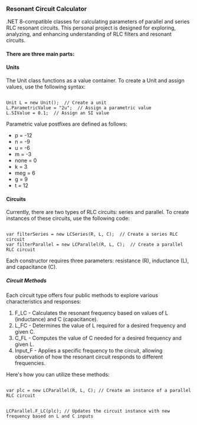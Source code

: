 <h3>Resonant Circuit Calculator</h3>
<p>.NET 8-compatible classes for calculating parameters of parallel and series RLC resonant circuits. This personal project is designed for exploring, analyzing, and enhancing understanding of RLC filters and resonant circuits.</p>
<h4>There are three main parts:</h4>
<h4>Units</h4>

<p>The Unit class functions as a value container. To create a Unit and assign values, use the following syntax:</p>

<code>
Unit L = new Unit();  // Create a unit
L.ParametricValue = "2u";  // Assign a parametric value
L.SIValue = 0.1;  // Assign an SI value
</code>

<p>Parametric value postfixes are defined as follows:</p>

<ul>
  <li>p = -12</li>
  <li>n = -9</li>
  <li>u = -6</li>
  <li>m = -3</li>
  <li>none = 0</li>
  <li>k = 3</li>
  <li>meg = 6</li>
  <li>g = 9</li>
  <li>t = 12</li>
</ul>

<h4>Circuits</h4>

<p>Currently, there are two types of RLC circuits: series and parallel. To create instances of these circuits, use the following code:</p>

<code>
var filterSeries = new LCSeries(R, L, C);  // Create a series RLC circuit
var filterParallel = new LCParallel(R, L, C);  // Create a parallel RLC circuit
</code>

<p>Each constructor requires three parameters: resistance (R), inductance (L), and capacitance (C).</p>

<h5>Circuit Methods</h5>

<p>Each circuit type offers four public methods to explore various characteristics and responses:</p>

<ol>
  <li>F_LC - Calculates the resonant frequency based on values of L (inductance) and C (capacitance).</li>
  <li>L_FC - Determines the value of L required for a desired frequency and given C.</li>
  <li>C_FL - Computes the value of C needed for a desired frequency and given L.</li>
  <li>Input_F - Applies a specific frequency to the circuit, allowing observation of how the resonant circuit responds to different frequencies.</li>
</ol>

<p>Here's how you can utilize these methods:</p>

<code>
var plc = new LCParallel(R, L, C); // Create an instance of a parallel RLC circuit

LCParallel.F_LC(plc); // Updates the circuit instance with new frequency based on L and C inputs
</code>

